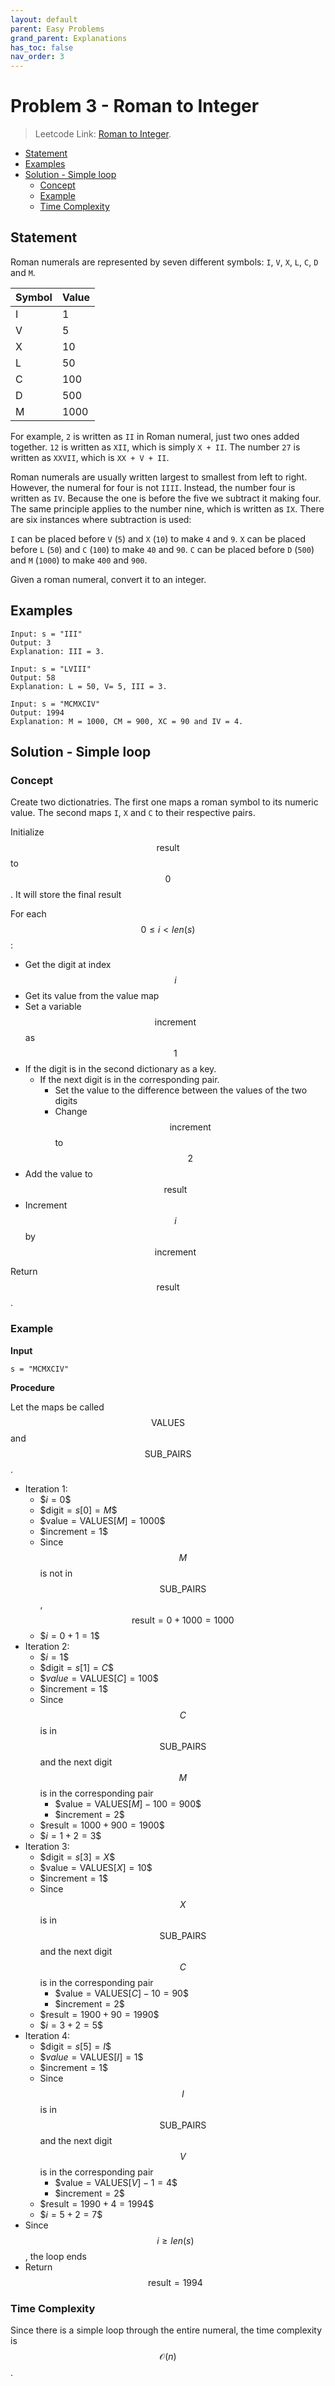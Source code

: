 ```yaml
---
layout: default
parent: Easy Problems
grand_parent: Explanations
has_toc: false
nav_order: 3
---
```

# <!-- omit in toc --> Problem 3 - Roman to Integer

> Leetcode Link: [Roman to Integer](https://leetcode.com/problems/roman-to-integer/).

- [Statement](#statement)
- [Examples](#examples)
- [Solution - Simple loop](#solution---simple-loop)
  - [Concept](#concept)
  - [Example](#example)
  - [Time Complexity](#time-complexity)

## Statement

Roman numerals are represented by seven different symbols: `I`, `V`, `X`, `L`, `C`, `D` and `M`.

| Symbol | Value |
|---|---|
| I | 1 |
| V | 5 |
| X | 10 |
| L | 50 |
| C | 100 |
| D | 500 |
| M | 1000 |

For example, `2` is written as `II` in Roman numeral, just two ones added together. `12` is written as `XII`, which is simply `X + II`. The number `27` is written as `XXVII`, which is `XX + V + II`.

Roman numerals are usually written largest to smallest from left to right. However, the numeral for four is not `IIII`. Instead, the number four is written as `IV`. Because the one is before the five we subtract it making four. The same principle applies to the number nine, which is written as `IX`. There are six instances where subtraction is used:

`I` can be placed before `V` (`5`) and `X` (`10`) to make `4` and `9`.
`X` can be placed before `L` (`50`) and `C` (`100`) to make `40` and `90`.
`C` can be placed before `D` (`500`) and `M` (`1000`) to make `400` and `900`.

Given a roman numeral, convert it to an integer.

## Examples

```
Input: s = "III"
Output: 3
Explanation: III = 3.
```

```
Input: s = "LVIII"
Output: 58
Explanation: L = 50, V= 5, III = 3.
```

```
Input: s = "MCMXCIV"
Output: 1994
Explanation: M = 1000, CM = 900, XC = 90 and IV = 4.
```

## Solution - Simple loop

### Concept

Create two dictionatries. The first one maps a roman symbol to its numeric value. The second maps `I`, `X` and `C` to their respective pairs.

Initialize $$\text{result}$$ to $$0$$. It will store the final result

For each $$0 \le i < len(s)$$:

- Get the digit at index $$i$$
- Get its value from the value map
- Set a variable $$\text{increment}$$ as $$1$$
- If the digit is in the second dictionary as a key.
  - If the next digit is in the corresponding pair.
    - Set the value to the difference between the values of the two digits
    - Change $$\text{increment}$$ to $$2$$
- Add the value to $$\text{result}$$
- Increment $$i$$ by $$\text{increment}$$

Return $$\text{result}$$.

### Example

**Input**

```
s = "MCMXCIV"
```

**Procedure**

Let the maps be called $$\text{VALUES}$$ and $$\text{SUB\_PAIRS}$$.

- Iteration 1:
  - \$$i = 0$$
  - \$$\text{digit} = s[0] = M$$
  - \$$\text{value} = \text{VALUES}[M] = 1000$$
  - \$$\text{increment} = 1$$
  - Since $$M$$ is not in $$\text{SUB\_PAIRS}$$, $$\text{result} = 0 + 1000 = 1000$$
  - \$$i = 0 + 1 = 1$$
- Iteration 2:
  - \$$i = 1$$
  - \$$\text{digit} = s[1] = C$$
  - \$$value = \text{VALUES}[C] = 100$$
  - \$$\text{increment} = 1$$
  - Since $$C$$ is in $$\text{SUB\_PAIRS}$$ and the next digit $$M$$ is in the corresponding pair
    - \$$\text{value} = \text{VALUES}[M] - 100 = 900$$
    - \$$\text{increment} = 2$$
  - \$$\text{result} = 1000 + 900 = 1900$$
  - \$$i = 1 + 2 = 3$$
- Iteration 3:
  - \$$\text{digit} = s[3] = X$$
  - \$$\text{value} = \text{VALUES}[X] = 10$$
  - \$$\text{increment} = 1$$
  - Since $$X$$ is in $$\text{SUB\_PAIRS}$$ and the next digit $$C$$ is in the corresponding pair
    - \$$\text{value} = \text{VALUES}[C] - 10 = 90$$
    - \$$\text{increment} = 2$$
  - \$$\text{result} = 1900 + 90 = 1990$$
  - \$$i = 3 + 2 = 5$$
- Iteration 4:
  - \$$\text{digit} = s[5] = I$$
  - \$$value = \text{VALUES}[I] = 1$$
  - \$$\text{increment} = 1$$
  - Since $$I$$ is in $$\text{SUB\_PAIRS}$$ and the next digit $$V$$ is in the corresponding pair
    - \$$\text{value} = \text{VALUES}[V] - 1 = 4$$
    - \$$\text{increment} = 2$$
  - \$$\text{result} = 1990 + 4 = 1994$$
  - \$$i = 5 + 2 = 7$$
- Since $$i \ge len(s)$$, the loop ends
- Return $$\text{result} = 1994$$

### Time Complexity

Since there is a simple loop through the entire numeral, the time complexity is $$\mathcal{O}(n)$$.
